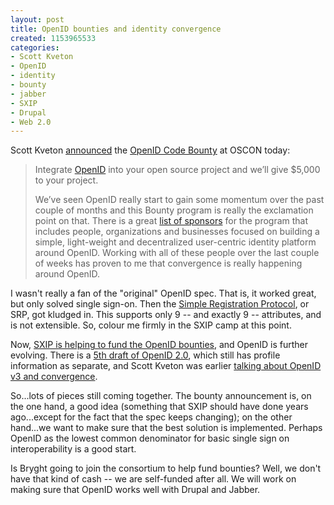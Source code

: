 ```yaml
--- 
layout: post
title: OpenID bounties and identity convergence
created: 1153965533
categories: 
- Scott Kveton
- OpenID
- identity
- bounty
- jabber
- SXIP
- Drupal
- Web 2.0
---
```

<p>Scott Kveton <a href="http://kveton.wordpress.com/2006/07/26/openid-code-bounty/">announced</a> the <a href="http://iwantmyopenid.org/bounty">OpenID Code Bounty</a> at OSCON today: </p><blockquote> <p>Integrate <a href="http://en.wikipedia.org/wiki/OpenID">OpenID</a> into your open source project and we&rsquo;ll give $5,000 to your project.</p> <p>We&rsquo;ve seen OpenID really start to gain some momentum over the past couple of months and this Bounty program is really the exclamation point on that.  There is a great <a href="http://iwantmyopenid.org">list of sponsors</a> for the program that includes people, organizations and businesses focused on building a simple, light-weight and decentralized user-centric identity platform around OpenID.  Working with all of these people over the last couple of weeks has proven to me that convergence is really happening around OpenID.</p> </blockquote>  <p>I wasn&#39;t really a fan of the &quot;original&quot; OpenID spec. That is, it worked great, but only solved single sign-on. Then the <a href="http://www.openidenabled.com/openid/simple-registration-extension">Simple Registration Protocol</a>, or SRP, got kludged in. This supports only 9 -- and exactly 9 -- attributes, and is not extensible. So, colour me firmly in the SXIP camp at this point.</p>  <p>Now, <a href="http://sxip.com/newsitem-sxip_joins_consortium_funding_openid_development">SXIP is helping to fund the OpenID bounties</a>, and OpenID is further evolving. There is a <a href="http://openid.net/specs/openid-authentication-2_0-05.html">5th draft of OpenID 2.0</a>, which still has profile information as separate, and Scott Kveton was earlier <a href="http://kveton.wordpress.com/2006/07/25/oscon-openid-and-convergence/">talking about OpenID v3 and convergence</a>.</p>  <p>So...lots of pieces still coming together. The bounty announcement is, on the one hand, a good idea (something that SXIP should have done years ago...except for the fact that the spec keeps changing); on the other hand...we want to make sure that the best solution is implemented. Perhaps OpenID as the lowest common denominator for basic single sign on interoperability is a good start.</p>  <p>Is Bryght going to join the consortium to help fund bounties? Well, we don&#39;t have that kind of cash -- we are self-funded after all. We will work on making sure that OpenID works well with Drupal and Jabber.</p>
